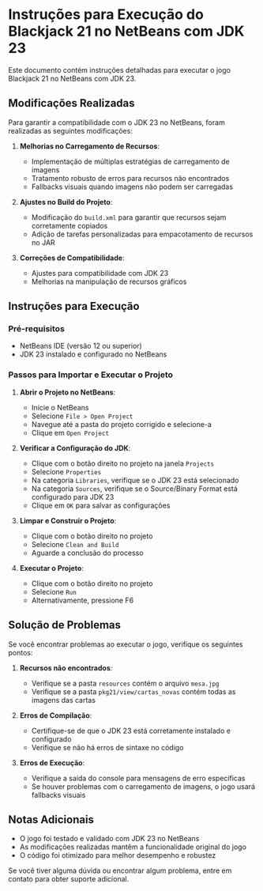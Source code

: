 # Instruções para Execução do Blackjack 21 no NetBeans com JDK 23

Este documento contém instruções detalhadas para executar o jogo Blackjack 21 no NetBeans com JDK 23.

## Modificações Realizadas

Para garantir a compatibilidade com o JDK 23 no NetBeans, foram realizadas as seguintes modificações:

1. **Melhorias no Carregamento de Recursos**:
   - Implementação de múltiplas estratégias de carregamento de imagens
   - Tratamento robusto de erros para recursos não encontrados
   - Fallbacks visuais quando imagens não podem ser carregadas

2. **Ajustes no Build do Projeto**:
   - Modificação do `build.xml` para garantir que recursos sejam corretamente copiados
   - Adição de tarefas personalizadas para empacotamento de recursos no JAR

3. **Correções de Compatibilidade**:
   - Ajustes para compatibilidade com JDK 23
   - Melhorias na manipulação de recursos gráficos

## Instruções para Execução

### Pré-requisitos
- NetBeans IDE (versão 12 ou superior)
- JDK 23 instalado e configurado no NetBeans

### Passos para Importar e Executar o Projeto

1. **Abrir o Projeto no NetBeans**:
   - Inicie o NetBeans
   - Selecione `File > Open Project`
   - Navegue até a pasta do projeto corrigido e selecione-a
   - Clique em `Open Project`

2. **Verificar a Configuração do JDK**:
   - Clique com o botão direito no projeto na janela `Projects`
   - Selecione `Properties`
   - Na categoria `Libraries`, verifique se o JDK 23 está selecionado
   - Na categoria `Sources`, verifique se o Source/Binary Format está configurado para JDK 23
   - Clique em `OK` para salvar as configurações

3. **Limpar e Construir o Projeto**:
   - Clique com o botão direito no projeto
   - Selecione `Clean and Build`
   - Aguarde a conclusão do processo

4. **Executar o Projeto**:
   - Clique com o botão direito no projeto
   - Selecione `Run`
   - Alternativamente, pressione F6

## Solução de Problemas

Se você encontrar problemas ao executar o jogo, verifique os seguintes pontos:

1. **Recursos não encontrados**:
   - Verifique se a pasta `resources` contém o arquivo `mesa.jpg`
   - Verifique se a pasta `pkg21/view/cartas_novas` contém todas as imagens das cartas

2. **Erros de Compilação**:
   - Certifique-se de que o JDK 23 está corretamente instalado e configurado
   - Verifique se não há erros de sintaxe no código

3. **Erros de Execução**:
   - Verifique a saída do console para mensagens de erro específicas
   - Se houver problemas com o carregamento de imagens, o jogo usará fallbacks visuais

## Notas Adicionais

- O jogo foi testado e validado com JDK 23 no NetBeans
- As modificações realizadas mantêm a funcionalidade original do jogo
- O código foi otimizado para melhor desempenho e robustez

Se você tiver alguma dúvida ou encontrar algum problema, entre em contato para obter suporte adicional.
